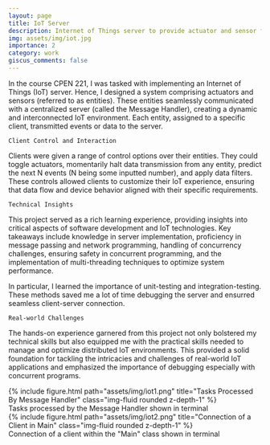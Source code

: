 ```yaml
---
layout: page
title: IoT Server
description: Internet of Things server to provide actuator and sensor functionalities to clients
img: assets/img/iot.jpg
importance: 2
category: work
giscus_comments: false
---
```


In the course CPEN 221, I was tasked with implementing an Internet of Things (IoT) server. Hence, I designed a system comprising actuators and sensors (referred to as entities). These entities seamlessly communicated with a centralized server (called the Message Handler), creating a dynamic and interconnected IoT environment. Each entity, assigned to a specific client, transmitted events or data to the server.

`Client Control and Interaction`

Clients were given a range of control options over their entities. They could toggle actuators, momentarily halt data transmission from any entity, predict the next N events (N being some inputted number), and apply data filters. These controls allowed clients to customize their IoT experience, ensuring that data flow and device behavior aligned with their specific requirements. 

`Technical Insights`

This project served as a rich learning experience, providing insights into critical aspects of software development and IoT technologies. Key takeaways include knowledge in server implementation, proficiency in message passing and network programming, handling of concurrency challenges, ensuring safety in concurrent programming, and the implementation of multi-threading techniques to optimize system performance.

In particular, I learned the importance of unit-testing and integration-testing. These methods saved me a lot of time debugging the server and ensurred seamless client-server connection. 

`Real-world Challenges`

The hands-on experience garnered from this project not only bolstered my technical skills but also equipped me with the practical skills needed to manage and optimize distributed IoT environments. This provided a solid foundation for tackling the intricacies and challenges of real-world IoT applications and emphasized the importance of debugging especially with concurrent programs. 

<div class="row">
    <div class="col-sm mt-3 mt-md-0">
        {% include figure.html path="assets/img/iot1.png" title="Tasks Processed By Message Handler" class="img-fluid rounded z-depth-1" %}
    </div>
</div>
<div class="caption">
    Tasks processed by the Message Handler shown in terminal
</div>

<div class="row">
    <div class="col-sm mt-3 mt-md-0">
        {% include figure.html path="assets/img/iot2.png" title="Connection of a Client in Main" class="img-fluid rounded z-depth-1" %}
    </div>
</div>
<div class="caption">
    Connection of a client within the "Main" class shown in terminal
</div>
